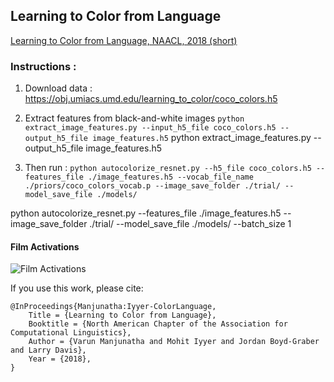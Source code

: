 ## Learning to Color from Language
[Learning to Color from Language, NAACL, 2018 (short)](http://aclweb.org/anthology/N18-2120)


### Instructions : 
1. Download data : https://obj.umiacs.umd.edu/learning_to_color/coco_colors.h5

2. Extract features from black-and-white images
`python extract_image_features.py --input_h5_file coco_colors.h5 --output_h5_file image_features.h5`
python extract_image_features.py --output_h5_file image_features.h5
3. Then run : 
`python autocolorize_resnet.py --h5_file coco_colors.h5 --features_file ./image_features.h5 --vocab_file_name ./priors/coco_colors_vocab.p --image_save_folder ./trial/ --model_save_file ./models/`

python autocolorize_resnet.py --features_file ./image_features.h5 --image_save_folder ./trial/ --model_save_file ./models/ --batch_size 1

#### Film Activations
![Film Activations](https://raw.githubusercontent.com/superhans/colorfromlanguage/master/images/Activations4.png)

If you use this work, please cite:

    @InProceedings{Manjunatha:Iyyer-ColorLanguage,
        Title = {Learning to Color from Language},
        Booktitle = {North American Chapter of the Association for Computational Linguistics},
        Author = {Varun Manjunatha and Mohit Iyyer and Jordan Boyd-Graber and Larry Davis},
        Year = {2018},
    }
